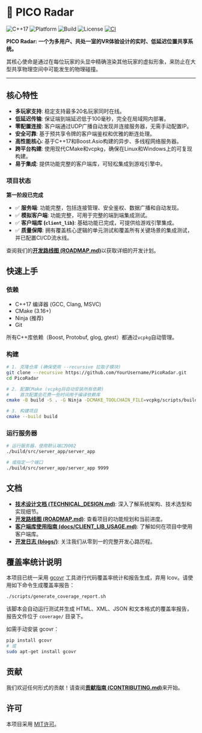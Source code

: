 # 📡 PICO Radar

![C++17](https://img.shields.io/badge/C%2B%2B-17-blue.svg)
![Platform](https://img.shields.io/badge/platform-Linux%20%7C%20Windows-orange.svg)
![Build](https://img.shields.io/badge/build-CMake-green.svg)
![License](https://img.shields.io/badge/license-MIT-lightgrey.svg)
[![CI](https://github.com/sakurapuare/PicoRadar/actions/workflows/ci.yml/badge.svg)](https://github.com/sakurapuare/PicoRadar/actions/workflows/ci.yml)

**PICO Radar: 一个为多用户、共处一室的VR体验设计的实时、低延迟位置共享系统。**

其核心使命是通过在每位玩家的头显中精确渲染其他玩家的虚拟形象，来防止在大型共享物理空间中可能发生的物理碰撞。

---

## 核心特性

-   **多玩家支持**: 稳定支持最多20名玩家同时在线。
-   **低延迟传输**: 保证端到端延迟低于100毫秒，完全在局域网内部署。
-   **零配置连接**: 客户端通过UDP广播自动发现并连接服务器，无需手动配置IP。
-   **安全可靠**: 基于预共享令牌的客户端鉴权和优雅的断连处理。
-   **高性能核心**: 基于C++17和Boost.Asio构建的异步、多线程网络服务器。
-   **跨平台构建**: 使用现代CMake和vcpkg，确保在Linux和Windows上的可复现构建。
-   **易于集成**: 提供功能完整的客户端库，可轻松集成到游戏引擎中。

### 项目状态

**第一阶段已完成**

-   ✅ **服务端**: 功能完整，包括连接管理、安全鉴权、数据广播和自动发现。
-   ✅ **模拟客户端**: 功能完整，可用于完整的端到端集成测试。
-   ✅ **客户端库 (`client_lib`)**: 基础功能已完成，可提供给游戏引擎集成。
-   ✅ **质量保障**: 拥有覆盖核心逻辑的单元测试和覆盖所有关键场景的集成测试，并已配置CI/CD流水线。

查阅我们的[**开发路线图 (ROADMAP.md)**](ROADMAP.md)以获取详细的开发计划。

## 快速上手

### 依赖

-   C++17 编译器 (GCC, Clang, MSVC)
-   CMake (3.16+)
-   Ninja (推荐)
-   Git

所有C++库依赖（Boost, Protobuf, glog, gtest）都通过`vcpkg`自动管理。

### 构建

```bash
# 1. 克隆仓库 (确保使用 --recursive 拉取子模块)
git clone --recursive https://github.com/YourUsername/PicoRadar.git
cd PicoRadar

# 2. 配置CMake (vcpkg将自动安装所有依赖)
#    首次配置会花费一些时间用于编译依赖库
cmake -B build -S . -G Ninja -DCMAKE_TOOLCHAIN_FILE=vcpkg/scripts/buildsystems/vcpkg.cmake

# 3. 构建项目
cmake --build build
```

### 运行服务器

```bash
# 运行服务器，使用默认端口9002
./build/src/server_app/server_app

# 或指定一个端口
./build/src/server_app/server_app 9999
```

## 文档

-   [**技术设计文档 (TECHNICAL_DESIGN.md)**](TECHNICAL_DESIGN.md): 深入了解系统架构、技术选型和实现细节。
-   [**开发路线图 (ROADMAP.md)**](ROADMAP.md): 查看项目的功能规划和当前进度。
-   [**客户端库使用指南 (docs/CLIENT_LIB_USAGE.md)**](docs/CLIENT_LIB_USAGE.md): 了解如何在项目中使用客户端库。
-   [**开发日志 (blogs/)**](blogs/): 关注我们从零到一的完整开发心路历程。

## 覆盖率统计说明

本项目已统一采用 [gcovr](https://gcovr.com/) 工具进行代码覆盖率统计和报告生成，弃用 lcov。请使用如下命令生成覆盖率报告：

```bash
./scripts/generate_coverage_report.sh
```

该脚本会自动运行测试并生成 HTML、XML、JSON 和文本格式的覆盖率报告，报告文件位于 `coverage/` 目录下。

如需手动安装 gcovr：

```bash
pip install gcovr
# 或
sudo apt-get install gcovr
```

## 贡献

我们欢迎任何形式的贡献！请查阅[**贡献指南 (CONTRIBUTING.md)**](CONTRIBUTING.md)来开始。

## 许可

本项目采用 [MIT许可](LICENSE.txt)。
